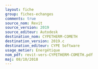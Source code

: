 ```yaml
---
layout: fiche
group: fiches-echanges
comments: true
source_nom: Revit
source_version: 2019
source_editeur: Autodesk
destination_nom: CYPETHERM-COMETH
destination_version: 2019.c
destination_editeur: CYPE Software
usage_metier: Energétique
nom_pdf: revit-vers-CYPETHERM-COMETH.pdf
maj: 08/10/2018
---
```

